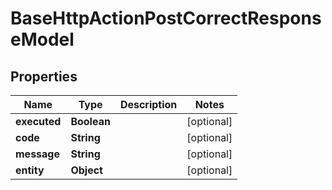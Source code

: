 

# BaseHttpActionPostCorrectResponseModel


## Properties

| Name | Type | Description | Notes |
|------------ | ------------- | ------------- | -------------|
|**executed** | **Boolean** |  |  [optional] |
|**code** | **String** |  |  [optional] |
|**message** | **String** |  |  [optional] |
|**entity** | **Object** |  |  [optional] |



